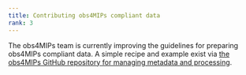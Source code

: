 ```yaml
---
title: Contributing obs4MIPs compliant data
rank: 3
---
```


The obs4MIPs team is currently improving the guidelines for preparing obs4MIPs compliant data.  A simple recipe and example exist via [the obs4MIPs GitHub repository for managing metadata and processing](https://github.com/PCMDI/obs4MIPs-cmor-tables/blob/master/inputs/README.md).

